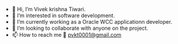 
- 👋 Hi, I’m Vivek krishna Tiwari.
- 👀 I’m interested in software development.
- 🌱 I’m currently working as a Oracle WCC applicationn developer.
- 💞️ I’m looking to collaborate with anyone on the project. 
- 📫 How to reach me 📧 pvkt0001@gmail.com

<!---
vivekTiwari-1234/vivekTiwari-1234 is a ✨ special ✨ repository because its `README.md` (this file) appears on your GitHub profile.
You can click the Preview link to take a look at your changes.
--->
